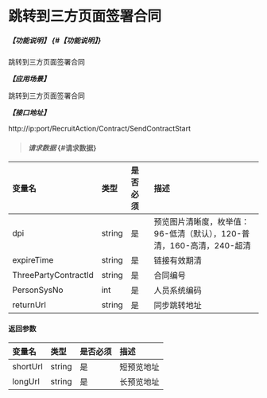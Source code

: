 # 跳转到三方页面签署合同
##### _【功能说明】_ {#【功能说明】}
跳转到三方页面签署合同


_**【应用场景】**_

跳转到三方页面签署合同


_**【接口地址】**_

http://ip:port/RecruitAction/Contract/SendContractStart

> #### _请求数据_ {#请求数据}

| 变量名 | 类型 | 是否必须 | 描述 |
| :--- | :--- | :--- | :--- |
| dpi| string | 是 |预览图片清晰度，枚举值：96-低清（默认），120-普清，160-高清，240-超清|
| expireTime| string | 是 |链接有效期清|
| ThreePartyContractId| string | 是 |合同编号|
| PersonSysNo| int | 是 |人员系统编码|
| returnUrl| string| 是 |同步跳转地址|

#### 返回参数

| 变量名 | 类型 | 是否必须 | 描述 |
| :--- | :--- | :--- | :--- |
| shortUrl| string | 是 | 短预览地址 |
| longUrl| string | 是 | 长预览地址 |






